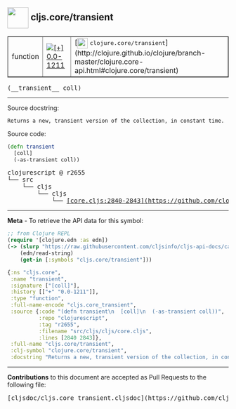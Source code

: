 ## <img width="48px" valign="middle" src="http://i.imgur.com/Hi20huC.png"> cljs.core/transient

 <table border="1">
<tr>

<td>function</td>
<td><a href="https://github.com/cljsinfo/cljs-api-docs/tree/0.0-1211"><img valign="middle" alt="[+] 0.0-1211" src="https://img.shields.io/badge/+-0.0--1211-lightgrey.svg"></a> </td>
<td>
[<img height="24px" valign="middle" src="http://i.imgur.com/1GjPKvB.png"> <samp>clojure.core/transient</samp>](http://clojure.github.io/clojure/branch-master/clojure.core-api.html#clojure.core/transient)
</td>
</tr>
</table>

 <samp>
(__transient__ coll)<br>
</samp>

---




Source docstring:

```
Returns a new, transient version of the collection, in constant time.
```

Source code:

```clj
(defn transient
  [coll]
  (-as-transient coll))
```

 <pre>
clojurescript @ r2655
└── src
    └── cljs
        └── cljs
            └── <ins>[core.cljs:2840-2843](https://github.com/clojure/clojurescript/blob/r2655/src/cljs/cljs/core.cljs#L2840-L2843)</ins>
</pre>


---

__Meta__ - To retrieve the API data for this symbol:

```clj
;; from Clojure REPL
(require '[clojure.edn :as edn])
(-> (slurp "https://raw.githubusercontent.com/cljsinfo/cljs-api-docs/catalog/cljs-api.edn")
    (edn/read-string)
    (get-in [:symbols "cljs.core/transient"]))
```

```clj
{:ns "cljs.core",
 :name "transient",
 :signature ["[coll]"],
 :history [["+" "0.0-1211"]],
 :type "function",
 :full-name-encode "cljs.core_transient",
 :source {:code "(defn transient\n  [coll]\n  (-as-transient coll))",
          :repo "clojurescript",
          :tag "r2655",
          :filename "src/cljs/cljs/core.cljs",
          :lines [2840 2843]},
 :full-name "cljs.core/transient",
 :clj-symbol "clojure.core/transient",
 :docstring "Returns a new, transient version of the collection, in constant time."}

```

---

__Contributions__ to this document are accepted as Pull Requests to the following file:

 <pre>
[cljsdoc/cljs.core_transient.cljsdoc](https://github.com/cljsinfo/cljs-api-docs/blob/master/cljsdoc/cljs.core_transient.cljsdoc)
</pre>


